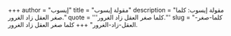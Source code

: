 +++
author = "إيسوب"
title = "مقولة إيسوب"
description = "مقولة إيسوب: كلما صغر العقل زاد الغرور."
quote = '''كلما صغر العقل زاد الغرور.'''
slug = "كلما-صغر-العقل-زاد-الغرور"
+++
كلما صغر العقل زاد الغرور.
